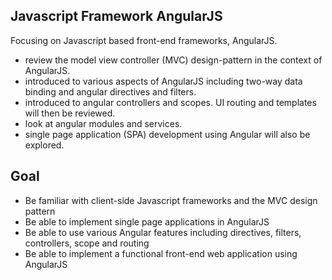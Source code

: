 ## Javascript Framework AngularJS
Focusing on Javascript based front-end frameworks, AngularJS.
* review the model view controller (MVC) design-pattern in the context of AngularJS. 
* introduced to various aspects of AngularJS including two-way data binding and angular directives and filters.
* introduced to angular controllers and scopes. UI routing and templates will then be reviewed.
* look at angular modules and services. 
* single page application (SPA) development using Angular will also be explored. 

## Goal
* Be familiar with client-side Javascript frameworks and the MVC design pattern
* Be able to implement single page applications in AngularJS
* Be able to use various Angular features including directives, filters, controllers, scope and routing
* Be able to implement a functional front-end web application using AngularJS

